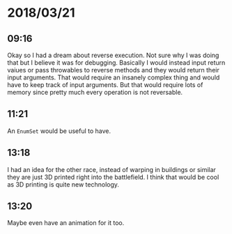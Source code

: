# 2018/03/21

## 09:16

Okay so I had a dream about reverse execution. Not sure why I was doing
that but I believe it was for debugging. Basically I would instead
input return vaiues  or pass throwables to reverse methods and they
would return their input arguments. That would require an insanely
complex thing and would have to keep track of input arguments. But that
would require lots of memory since pretty much every operation is not
reversable.

## 11:21

An `EnumSet` would be useful to have.

## 13:18

I had an idea for the other race, instead of warping in buildings or
similar they are just 3D printed right into the battlefield. I think that
would be cool as 3D printing is quite new technology.

## 13:20

Maybe even have an animation for it too.
